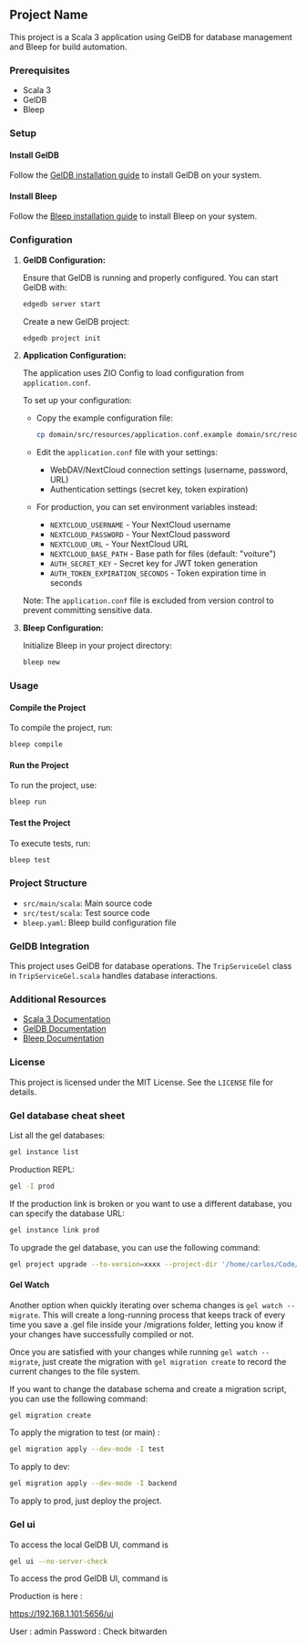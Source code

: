 ## Project Name

This project is a Scala 3 application using GelDB for database management and Bleep for build automation.

### Prerequisites

- Scala 3
- GelDB
- Bleep

### Setup

#### Install GelDB

Follow the [GelDB installation guide](https://wwwgeldatacom/docs/guides/deployment/installation) to install GelDB on
your system.

#### Install Bleep

Follow the [Bleep installation guide](https://bleep.build/docs/install) to install Bleep on your system.

### Configuration

1. **GelDB Configuration:**

   Ensure that GelDB is running and properly configured. You can start GelDB with:

   ```sh
   edgedb server start
   ```

   Create a new GelDB project:

   ```sh
   edgedb project init
   ```

2. **Application Configuration:**

   The application uses ZIO Config to load configuration from `application.conf`.

   To set up your configuration:

    - Copy the example configuration file:

      ```sh
      cp domain/src/resources/application.conf.example domain/src/resources/application.conf
      ```

    - Edit the `application.conf` file with your settings:
        - WebDAV/NextCloud connection settings (username, password, URL)
        - Authentication settings (secret key, token expiration)

    - For production, you can set environment variables instead:
        - `NEXTCLOUD_USERNAME` - Your NextCloud username
        - `NEXTCLOUD_PASSWORD` - Your NextCloud password
        - `NEXTCLOUD_URL` - Your NextCloud URL
        - `NEXTCLOUD_BASE_PATH` - Base path for files (default: "voiture")
        - `AUTH_SECRET_KEY` - Secret key for JWT token generation
        - `AUTH_TOKEN_EXPIRATION_SECONDS` - Token expiration time in seconds

   Note: The `application.conf` file is excluded from version control to prevent committing sensitive data.

3. **Bleep Configuration:**

   Initialize Bleep in your project directory:

   ```sh
   bleep new
   ```

### Usage

#### Compile the Project

To compile the project, run:

```sh
bleep compile
```

#### Run the Project

To run the project, use:

```sh
bleep run
```

#### Test the Project

To execute tests, run:

```sh
bleep test
```

### Project Structure

- `src/main/scala`: Main source code
- `src/test/scala`: Test source code
- `bleep.yaml`: Bleep build configuration file

### GelDB Integration

This project uses GelDB for database operations. The `TripServiceGel` class in `TripServiceGel.scala` handles database
interactions.

### Additional Resources

- [Scala 3 Documentation](https://docs.scala-lang.org/scala3/)
- [GelDB Documentation](https://wwwgeldatacom/docs)
- [Bleep Documentation](https://bleep.build/docs/)

### License

This project is licensed under the MIT License. See the `LICENSE` file for details.

### Gel database cheat sheet

List all the gel databases:

```sh
gel instance list
```

Production REPL:

```sh
gel -I prod
```

If the production link is broken or you want to use a different database, you can specify the database URL:

```sh
gel instance link prod
```

To upgrade the gel database, you can use the following command:

```sh
gel project upgrade --to-version=xxxx --project-dir '/home/carlos/Code/Perso/car-sharing-app/backend'
```

#### Gel Watch

Another option when quickly iterating over schema changes is `gel watch --migrate`. This will create a long-running
process that keeps track of every time you save a .gel file inside your /migrations folder, letting you know if your
changes have successfully compiled or not.

Once you are satisfied with your changes while running `gel watch --migrate`, just create the migration with `gel migration
create` to record the current changes to the file system.

If you want to change the database schema and create a migration script, you can use the following command:

```sh
gel migration create
```

To apply the migration to test (or main) :

```sh
gel migration apply --dev-mode -I test
```

To apply to dev:

```sh
gel migration apply --dev-mode -I backend
```

To apply to prod, just deploy the project.

### Gel ui

To access the local GelDB UI, command is

```sh
gel ui --no-server-check
```

To access the prod GelDB UI, command is

Production is here :

https://192.168.1.101:5656/ui

User : admin
Password : Check bitwarden



